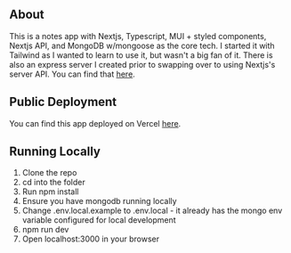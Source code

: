 ## About

This is a notes app with Nextjs, Typescript, MUI + styled components, Nextjs API, and MongoDB w/mongoose as the core tech. I started it with Tailwind as I wanted to learn to use it, but wasn't a big fan of it. There is also an express server I created prior to swapping over to using Nextjs's server API. You can find that [here](https://github.com/AlexArms/old-solace-notes-app-server).

## Public Deployment

You can find this app deployed on Vercel [here](https://solace-notes-app-n5le.vercel.app/).

## Running Locally

1. Clone the repo
2. cd into the folder
3. Run npm install
4. Ensure you have mongodb running locally
5. Change .env.local.example to .env.local - it already has the mongo env variable configured for local development
6. npm run dev
7. Open localhost:3000 in your browser
